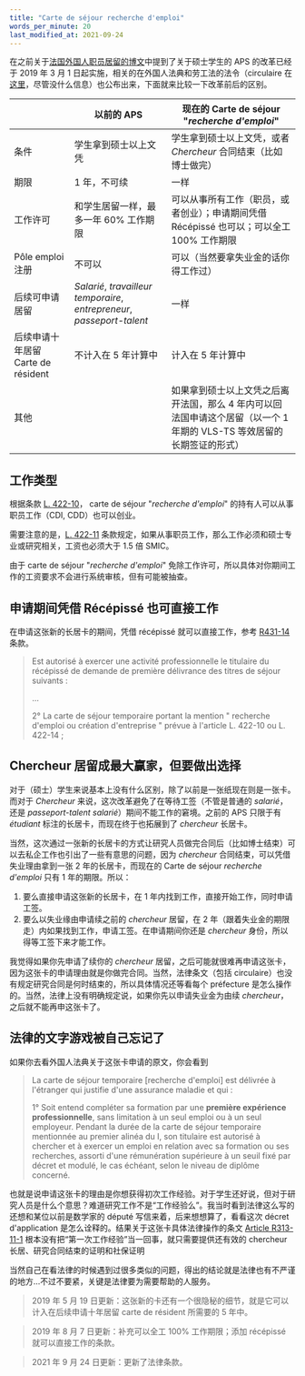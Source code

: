 ```yaml
---
title: "Carte de séjour recherche d'emploi"
words_per_minute: 20
last_modified_at: 2021-09-24
---
```


在之前关于[法国外国人职员居留的博文](/tds/carte-de-sejour-salarie/)中提到了关于硕士学生的 APS 的改革已经于 2019 年 3 月 1 日起实施，相关的在外国人法典和劳工法的法令（circulaire 在[这里](https://drive.google.com/file/d/1K8KZQ7NeYMW1rq75pcaD2zQAFWfDi998)，尽管没什么信息）也公布出来，下面就来比较一下改革前后的区别。

|                                    | 以前的 APS                                                   | 现在的 Carte de séjour "*recherche d'emploi*"                |
| ---------------------------------- | ------------------------------------------------------------ | ------------------------------------------------------------ |
| 条件                               | 学生拿到硕士以上文凭                                         | 学生拿到硕士以上文凭，或者 *Chercheur* 合同结束（比如博士做完） |
| 期限                               | 1 年，不可续                                                 | 一样                                                         |
| 工作许可                           | 和学生居留一样，最多一年 60% 工作期限                        | 可以从事所有工作（职员，或者创业）；申请期间凭借 Récépissé 也可以；可以全工 100% 工作期限  |
| Pôle emploi 注册                   | 不可以                                                       | 可以（当然要拿失业金的话你得工作过）                         |
| 后续可申请居留                     | *Salarié*, *travailleur temporaire*, *entrepreneur*, *passeport-talent* | 一样                                                         |
| 后续申请十年居留 Carte de résident | 不计入在 5 年计算中                                          | 计入在 5 年计算中                                            |
| 其他                               |                                                              | 如果拿到硕士以上文凭之后离开法国，那么 4 年内可以回法国申请这个居留（以一个 1 年期的 VLS-TS 等效居留的长期签证的形式） |

## 工作类型

根据条款 [L. 422-10](https://www.legifrance.gouv.fr/codes/article_lc/LEGIARTI000042776663)， carte de séjour "*recherche d'emploi*" 的持有人可以从事职员工作（CDI, CDD）也可以创业。

需要注意的是，[L. 422-11](https://www.legifrance.gouv.fr/codes/article_lc/LEGIARTI000042776661) 条款规定，如果从事职员工作，那么工作必须和硕士专业或研究相关，工资也必须大于 1.5 倍 SMIC。

由于 carte de séjour "*recherche d'emploi*" 免除工作许可，所以具体对你期间工作的工资要求不会进行系统审核，但有可能被抽查。

## 申请期间凭借 Récépissé 也可直接工作

在申请这张新的长居卡的期间，凭借 récépissé 就可以直接工作，参考 [R431-14](https://www.legifrance.gouv.fr/codes/article_lc/LEGIARTI000042806976) 条款。

> Est autorisé à exercer une activité professionnelle le titulaire du récépissé de demande de première délivrance des titres de séjour suivants :
>
> ...
>
> 2° La carte de séjour temporaire portant la mention " recherche d'emploi ou création d'entreprise " prévue à l'article L. 422-10 ou L. 422-14 ;

## Chercheur 居留成最大赢家，但要做出选择

对于（硕士）学生来说基本上没有什么区别，除了以前是一张纸现在则是一张卡。而对于 *Chercheur* 来说，这次改革避免了在等待工签（不管是普通的 *salarié*，还是 *passeport-talent salarié*）期间不能工作的窘境。之前的 APS 只限于有 *étudiant* 标注的长居卡，而现在终于也拓展到了 *chercheur* 长居卡。

当然，这次通过一张新的长居卡的方式让研究人员做完合同后（比如博士结束）可以去私企工作也引出了一些有意思的问题，因为 *chercheur* 合同结束，可以凭借失业理由拿到一张 2 年的长居卡，而现在的 Carte de séjour *recherche d'emploi* 只有 1 年的期限。所以：

1. 要么直接申请这张新的长居卡，在 1 年内找到工作，直接开始工作，同时申请工签。
2. 要么以失业缘由申请续之前的 *chercheur* 居留，在 2 年（跟着失业金的期限走）内如果找到工作，申请工签。在申请期间你还是 *chercheur* 身份，所以得等工签下来才能工作。

我觉得如果你先申请了续你的 *chercheur* 居留，之后可能就很难再申请这张卡，因为这张卡的申请理由就是你做完合同。当然，法律条文（包括 circulaire）也没有规定研究合同是何时结束的，所以具体情况还等看每个 préfecture 是怎么操作的。当然，法律上没有明确规定说，如果你先以申请失业金为由续 *chercheur*，之后就不能再申这张卡了。

## 法律的文字游戏被自己忘记了

如果你去看外国人法典关于这张卡申请的原文，你会看到

> La carte de séjour temporaire [recherche d'emploi] est délivrée à l'étranger qui justifie d'une assurance maladie et qui :
>
> 1° Soit entend compléter sa formation par une **première expérience professionnelle**, sans limitation à un seul emploi ou à un seul employeur. Pendant la durée de la carte de séjour temporaire mentionnée au premier alinéa du I, son titulaire est autorisé à chercher et à exercer un emploi en relation avec sa formation ou ses recherches, assorti d'une rémunération supérieure à un seuil fixé par décret et modulé, le cas échéant, selon le niveau de diplôme concerné.

也就是说申请这张卡的理由是你想获得初次工作经验。对于学生还好说，但对于研究人员是什么个意思？难道研究工作不是“工作经验么”。我当时看到法律这么写的还想和某位以前是数学家的 député 写信来着，后来想想算了，看看这次 décret d'application 是怎么诠释的。结果关于这张卡具体法律操作的条文 [Article R313-11-1](https://www.legifrance.gouv.fr/affichCodeArticle.do;jsessionid=34E3EFA5A1D71BF7FCE5118406B8F07D.tplgfr24s_2?idArticle=LEGIARTI000038181412&cidTexte=LEGITEXT000006070158) 根本没有把“第一次工作经验”当一回事，就只需要提供还有效的 chercheur 长居、研究合同结束的证明和社保证明

当然自己在看法律的时候遇到过很多类似的问题，得出的结论就是法律也有不严谨的地方...不过不要紧，关键是法律要为需要帮助的人服务。

> 2019 年 5 月 19 日更新：这张新的卡还有一个很隐秘的细节，就是它可以计入在后续申请十年居留 carte de résident 所需要的 5 年中。

> 2019 年 8 月 7 日更新：补充可以全工 100% 工作期限；添加 récépissé 就可以直接工作的条款。

> 2021 年 9 月 24 日更新：更新了法律条款。
